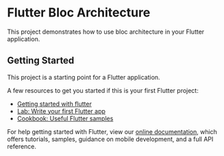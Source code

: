 # Flutter Bloc Architecture

This project demonstrates how to use bloc architecture in your Flutter application. 

## Getting Started

This project is a starting point for a Flutter application.

A few resources to get you started if this is your first Flutter project:

- [Getting started with flutter](https://ayusch.com/getting-started-with-flutter-app-development/)
- [Lab: Write your first Flutter app](https://flutter.io/docs/get-started/codelab)
- [Cookbook: Useful Flutter samples](https://flutter.io/docs/cookbook)

For help getting started with Flutter, view our 
[online documentation](https://flutter.io/docs), which offers tutorials, 
samples, guidance on mobile development, and a full API reference.
